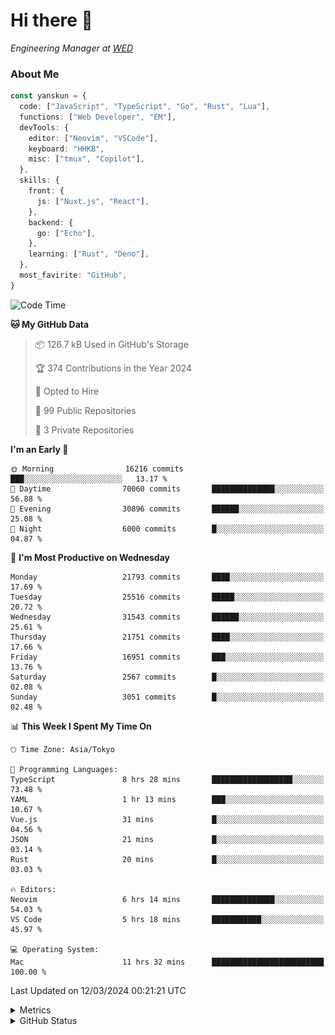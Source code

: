 # Hi there&nbsp;:wave:

<!-- ![Alt text](https://spotify-recently-played-readme.vercel.app/api?user=31kynbuubkiu3r4qh4hjuaglhfay) -->

_Engineering Manager at [WED](https://github.com/wedinc)_

### About Me

```ts
const yanskun = {
  code: ["JavaScript", "TypeScript", "Go", "Rust", "Lua"],
  functions: ["Web Developer", "EM"],
  devTools: {
    editor: ["Neovim", "VSCode"],
    keyboard: "HHKB",
    misc: ["tmux", "Copilot"],
  },
  skills: {
    front: {
      js: ["Nuxt.js", "React"],
    },
    backend: {
      go: ["Echo"],
    },
    learning: ["Rust", "Deno"],
  },
  most_favirite: "GitHub",
}
```

<!--START_SECTION:waka-->
![Code Time](http://img.shields.io/badge/Code%20Time-733%20hrs%2014%20mins-blue)

**🐱 My GitHub Data** 

> 📦 126.7 kB Used in GitHub's Storage 
 > 
> 🏆 374 Contributions in the Year 2024
 > 
> 💼 Opted to Hire
 > 
> 📜 99 Public Repositories 
 > 
> 🔑 3 Private Repositories 
 > 
**I'm an Early 🐤** 

```text
🌞 Morning                16216 commits       ███░░░░░░░░░░░░░░░░░░░░░░   13.17 % 
🌆 Daytime                70060 commits       ██████████████░░░░░░░░░░░   56.88 % 
🌃 Evening                30896 commits       ██████░░░░░░░░░░░░░░░░░░░   25.08 % 
🌙 Night                  6000 commits        █░░░░░░░░░░░░░░░░░░░░░░░░   04.87 % 
```
📅 **I'm Most Productive on Wednesday** 

```text
Monday                   21793 commits       ████░░░░░░░░░░░░░░░░░░░░░   17.69 % 
Tuesday                  25516 commits       █████░░░░░░░░░░░░░░░░░░░░   20.72 % 
Wednesday                31543 commits       ██████░░░░░░░░░░░░░░░░░░░   25.61 % 
Thursday                 21751 commits       ████░░░░░░░░░░░░░░░░░░░░░   17.66 % 
Friday                   16951 commits       ███░░░░░░░░░░░░░░░░░░░░░░   13.76 % 
Saturday                 2567 commits        █░░░░░░░░░░░░░░░░░░░░░░░░   02.08 % 
Sunday                   3051 commits        █░░░░░░░░░░░░░░░░░░░░░░░░   02.48 % 
```


📊 **This Week I Spent My Time On** 

```text
🕑︎ Time Zone: Asia/Tokyo

💬 Programming Languages: 
TypeScript               8 hrs 28 mins       ██████████████████░░░░░░░   73.48 % 
YAML                     1 hr 13 mins        ███░░░░░░░░░░░░░░░░░░░░░░   10.67 % 
Vue.js                   31 mins             █░░░░░░░░░░░░░░░░░░░░░░░░   04.56 % 
JSON                     21 mins             █░░░░░░░░░░░░░░░░░░░░░░░░   03.14 % 
Rust                     20 mins             █░░░░░░░░░░░░░░░░░░░░░░░░   03.03 % 

🔥 Editors: 
Neovim                   6 hrs 14 mins       ██████████████░░░░░░░░░░░   54.03 % 
VS Code                  5 hrs 18 mins       ███████████░░░░░░░░░░░░░░   45.97 % 

💻 Operating System: 
Mac                      11 hrs 32 mins      █████████████████████████   100.00 % 
```


 Last Updated on 12/03/2024 00:21:21 UTC
<!--END_SECTION:waka-->

<details>
  <summary>Metrics</summary>
  <img src="https://github.com/yanskun/yanskun/blob/main/github-metrics.svg" alt="Metrics">
</details>

<details>
  <summary>GitHub Status</summary>
  <picture>
    <source media="(prefers-color-scheme: dark)" srcset="https://raw.githubusercontent.com/yanskun/yanskun/master/profile-summary-card-output/nord_dark/0-profile-details.svg">
   <img src="https://raw.githubusercontent.com/yanskun/yanskun/master/profile-summary-card-output/default/0-profile-details.svg">
  </picture>
  <br>
  <picture>
    <source media="(prefers-color-scheme: dark)" srcset="https://raw.githubusercontent.com/yanskun/yanskun/master/profile-summary-card-output/nord_dark/1-repos-per-language.svg">
   <img src="https://raw.githubusercontent.com/yanskun/yanskun/master/profile-summary-card-output/default/1-repos-per-language.svg">
  </picture>
  <picture>
    <source media="(prefers-color-scheme: dark)" srcset="https://raw.githubusercontent.com/yanskun/yanskun/master/profile-summary-card-output/nord_dark/2-most-commit-language.svg">
   <img src="https://raw.githubusercontent.com/yanskun/yanskun/master/profile-summary-card-output/default/2-most-commit-language.svg">
  </picture>
  <br>
  <picture>
    <source media="(prefers-color-scheme: dark)" srcset="https://raw.githubusercontent.com/yanskun/yanskun/master/profile-summary-card-output/nord_dark/3-stats.svg">
   <img src="https://raw.githubusercontent.com/yanskun/yanskun/master/profile-summary-card-output/default/3-stats.svg">
  </picture>
  <picture>
    <source media="(prefers-color-scheme: dark)" srcset="https://raw.githubusercontent.com/yanskun/yanskun/master/profile-summary-card-output/nord_dark/4-productive-time.svg">
   <img src="https://raw.githubusercontent.com/yanskun/yanskun/master/profile-summary-card-output/default/4-productive-time.svg">
  </picture>
</details>
